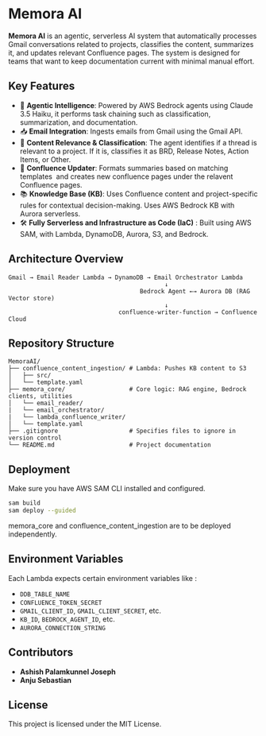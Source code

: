 # Memora AI

**Memora AI** is an agentic, serverless AI system that automatically processes Gmail conversations related to projects, classifies the content, summarizes it, and updates relevant Confluence pages. The system is designed for teams that want to keep documentation current with minimal manual effort.

## Key Features

* 🧠 **Agentic Intelligence**: Powered by AWS Bedrock agents using Claude 3.5 Haiku, it performs task chaining such as classification, summarization, and documentation.
* 📥 **Email Integration**: Ingests emails from Gmail using the Gmail API.
* 🧾 **Content Relevance & Classification**: The agent identifies if a thread is relevant to a project. If it is, classifies it as BRD, Release Notes, Action Items, or Other.
* 📝 **Confluence Updater**: Formats summaries based on matching templates  and creates new confluence pages under the relavent Confluence pages.
* 📚 **Knowledge Base (KB)**: Uses Confluence content and project-specific rules for contextual decision-making. Uses AWS Bedrock KB with Aurora serverless.
* 🛠 **Fully Serverless and Infrastructure as Code (IaC)** : Built using AWS SAM, with Lambda, DynamoDB, Aurora, S3, and Bedrock.

## Architecture Overview

```plaintext
Gmail → Email Reader Lambda → DynamoDB → Email Orchestrator Lambda
                                            ↓
                                     Bedrock Agent ←→ Aurora DB (RAG Vector store)
                                            ↓
                               confluence-writer-function → Confluence Cloud
```

## Repository Structure

```plaintext
MemoraAI/
├── confluence_content_ingestion/ # Lambda: Pushes KB content to S3
│   ├── src/
│   └── template.yaml
├── memora_core/                  # Core logic: RAG engine, Bedrock clients, utilities
│   └── email_reader/
|   └── email_orchestrator/
|   └── lambda_confluence_writer/
│   └── template.yaml
├── .gitignore                    # Specifies files to ignore in version control
└── README.md                     # Project documentation
```

## Deployment

Make sure you have AWS SAM CLI installed and configured.

```bash
sam build
sam deploy --guided
```

memora\_core and confluence\_content\_ingestion are to be deployed independently.

## Environment Variables

Each Lambda expects certain environment variables like :

* `DDB_TABLE_NAME`
* `CONFLUENCE_TOKEN_SECRET`
* `GMAIL_CLIENT_ID`, `GMAIL_CLIENT_SECRET`, etc.
* `KB_ID`, `BEDROCK_AGENT_ID`, etc.
* `AURORA_CONNECTION_STRING`

## Contributors

* **Ashish Palamkunnel Joseph**
* **Anju Sebastian**

## License

This project is licensed under the MIT License.
